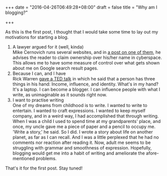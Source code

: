 +++
date = "2016-04-26T06:49:28+08:00"
draft = false
title = "Why am I blogging?"

+++

As this is the first post, I thought that I would take some time to lay out my motivations for starting a blog.

1. A lawyer argued for it (well, kinda)  
   Mike Cernovich runs several websites, and in [a post on one of them](http://www.dangerandplay.com/2014/11/25/name/), he advises the reader to claim ownership over his/her name in cyberspace. This allows me to have some measure of control over what gets shown about me on Google search result pages.
2. Because I can, and I have  
   Rick Warren [gave a TED talk](https://www.ted.com/talks/rick_warren_on_a_life_of_purpose?language=en) in which he said that a person has three things in his hand: Income, influence, and identity. What's in my hand? It's a laptop. I can become a blogger. I can influence people with what I write, as unimaginable as it sounds right now.
3. I want to practise writing  
   One of my dreams from childhood is to write. I wanted to write to entertain. I wanted to craft expressions. I wanted to keep myself company, and in a weird way, I had accomplished that through writing. When I was a child I used to spend time at my grandparents' place, and once, my uncle gave me a piece of paper and a pencil to occupy me. 'Write a story,' he said. So I did. I wrote a story about life on another planet, as far as I can recall. And I was a little perplexed that he had no comments nor reaction after reading it. Now, adult me seems to be struggling with grammar and smoothness of expression. Hopefully, blogging would get me into a habit of writing and ameliorate the afore-mentioned problems.

That's it for the first post. Stay tuned!
